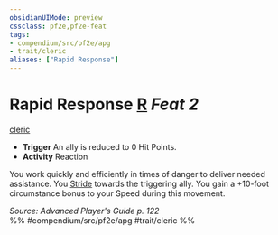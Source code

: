 ```yaml
---
obsidianUIMode: preview
cssclass: pf2e,pf2e-feat
tags:
- compendium/src/pf2e/apg
- trait/cleric
aliases: ["Rapid Response"]
---
```

# Rapid Response  [R](/rules/core-rulebook/chapter-9-playing-the-game.md#Actions "Reaction") *Feat 2*  
[cleric](/rules/traits/cleric.md)  

- **Trigger** An ally is reduced to 0 Hit Points.
- **Activity** Reaction

You work quickly and efficiently in times of danger to deliver needed assistance. You [Stride](/rules/actions/stride.md) towards the triggering ally. You gain a +10-foot circumstance bonus to your Speed during this movement.

*Source: Advanced Player's Guide p. 122*  
%% #compendium/src/pf2e/apg #trait/cleric %%